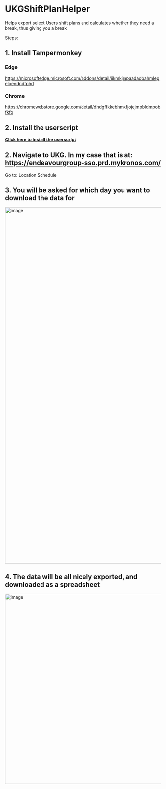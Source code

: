 # UKGShiftPlanHelper
Helps export select Users shift plans and calculates whether they need a break, thus giving you a break

Steps:

## 1. Install Tampermonkey
### Edge
https://microsoftedge.microsoft.com/addons/detail/iikmkjmpaadaobahmlepeloendndfphd
### Chrome
https://chromewebstore.google.com/detail/dhdgffkkebhmkfjojejmpbldmpobfkfo
## 2. Install the userscript
**[Click here to install the userscript](https://github.com/dtyler04/UKGShiftPlanHelper/raw/b10c97c4ce4c233d909ca6f1f2e0e5fb560a0df7/UKGLocationSchedule.user.js)**
## 2. Navigate to UKG. In my case that is at: https://endeavourgroup-sso.prd.mykronos.com/
Go to: Location Schedule

## 3. You will be asked for which day you want to download the data for
<img width="1919" height="1153" alt="image" src="https://github.com/user-attachments/assets/f742659d-c494-4aba-a06d-f012115f6765" />

## 4. The data will be all nicely exported, and downloaded as a spreadsheet
<img width="529" height="615" alt="image" src="https://github.com/user-attachments/assets/226be434-01a0-4007-b0c4-ce969ade2f1f" />
